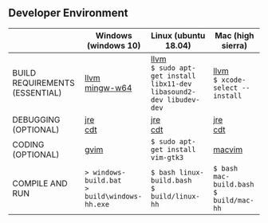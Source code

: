## Developer Environment
|                                | Windows (windows 10)       | Linux (ubuntu 18.04) | Mac (high sierra) |
| ------------------------------ | -------------------------- | -------------------- | ----------------- |
| BUILD REQUIREMENTS (ESSENTIAL) | [llvm][1]<br>[mingw-w64](https://sourceforge.net/projects/mingw-w64/) | [llvm][1]<br>`$ sudo apt-get install libx11-dev libasound2-dev libudev-dev` | [llvm][1]<br>`$ xcode-select --install` |
| DEBUGGING (OPTIONAL)           | [jre][2]<br>[cdt][3] | [jre][2]<br>[cdt][3]  | [jre][2]<br>[cdt][3] |
| CODING (OPTIONAL)              | [gvim](https://www.vim.org/download.php#pc) | `$ sudo apt-get install vim-gtk3`  | [macvim](https://github.com/macvim-dev/macvim/releases) |
| COMPILE AND RUN                | `> windows-build.bat`<br>`> build\windows-hh.exe`| `$ bash linux-build.bash`<br>`$ build/linux-hh` | `$ bash mac-build.bash`<br>`$ build/mac-hh` |

[1]: http://releases.llvm.org/
[2]: https://www.oracle.com/technetwork/java/javase/downloads/jre8-downloads-2133155.html
[3]: https://download.eclipse.org/tools/cdt/releases/9.6/cdt-9.6.0/rcp/
